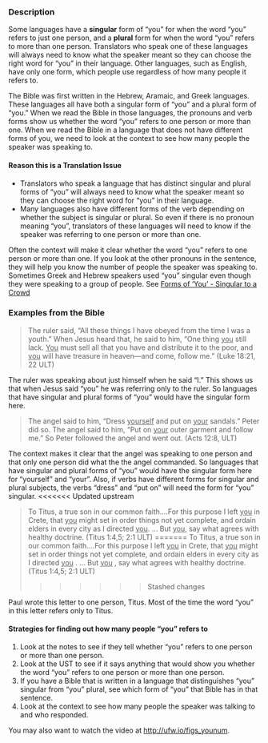 

### Description

Some languages have a **singular** form of “you” for when the word “you” refers to just one person, and a **plural** form for when the word “you” refers to more than one person. Translators who speak one of these languages will always need to know what the speaker meant so they can choose the right word for “you” in their language. Other languages, such as English, have only one form, which people use regardless of how many people it refers to.

The Bible was first written in the Hebrew, Aramaic, and Greek languages. These languages all have both a singular form of “you” and a plural form of “you.” When we read the Bible in those languages, the pronouns and verb forms show us whether the word “you” refers to one person or more than one. When we read the Bible in a language that does not have different forms of you, we need to look at the context to see how many people the speaker was speaking to.

#### Reason this is a Translation Issue

* Translators who speak a language that has distinct singular and plural forms of “you” will always need to know what the speaker meant so they can choose the right word for “you”  in their language.
* Many languages also have different forms of the verb depending on whether the subject is singular or plural. So even if there is no pronoun meaning “you”, translators of these languages will need to know if the speaker was referring to one person or more than one.

Often the context will make it clear whether the word “you” refers to one person or more than one. If you look at the other pronouns in the sentence, they will help you know the number of people the speaker was speaking to.
Sometimes Greek and Hebrew speakers used “you” singular even though they were speaking to a group of people. See [Forms of ‘You’ - Singular to a Crowd](../figs-youcrowd/01.md)

### Examples from the Bible

> The ruler said, “All these things I have obeyed from the time I was a youth.” When Jesus heard that, he said to him, “One thing  <u>you</u> still lack.  <u>You</u> must sell all that you have and distribute it to the poor, and  <u>you</u> will have treasure in heaven—and come, follow me.” (Luke 18:21, 22 ULT)

The ruler was speaking about just himself when he said “I.” This shows us that when Jesus said “you” he was referring only to the ruler. So languages that have singular and plural forms of “you” would have the singular form here.
> The angel said to him, “Dress  <u>yourself</u> and put on  <u>your</u> sandals.” Peter did so. The angel said to him, “Put on  <u>your</u> outer garment and follow me.” So Peter followed the angel and went out. (Acts 12:8, ULT)

The context makes it clear that the angel was speaking to one person and that only one person did what the the angel commanded. So languages that have singular and plural forms of “you” would have the singular form here for “yourself” and “your”. Also, if verbs have different forms for singular and plural subjects, the verbs “dress” and “put on” will need the form for “you” singular.
<<<<<<< Updated upstream
> To Titus, a true son in our common faith.…For this purpose I left <u>you</u> in Crete, that <u>you</u> might set in order things not yet complete, and ordain elders in every city as I directed <u>you</u>. … But  <u>you</u>, say what agrees with healthy doctrine. (Titus 1:4,5; 2:1 ULT)
=======
> To Titus, a true son in our common faith.…For this purpose I left <u>you</u> in Crete, that <u>you</u> might set in order things not yet complete, and ordain elders in every city as I directed <u>you</u> . … But  <u>you</u> , say what agrees with healthy doctrine. (Titus 1:4,5; 2:1 ULT)
>>>>>>> Stashed changes

Paul wrote this letter to one person, Titus. Most of the time the word “you” in this letter refers only to Titus.

#### Strategies for finding out how many people “you” refers to

1. Look at the notes to see if they tell whether “you” refers to one person or more than one person.
1. Look at the UST to see if it says anything that would show you whether the word “you” refers to one person or more than one person.
1. If you have a Bible that is written in a language that distinguishes “you” singular from “you” plural, see which form of “you” that Bible has in that sentence.
1. Look at the context to see how many people the speaker was talking to and who responded.


You may also want to watch the video at http://ufw.io/figs_younum.